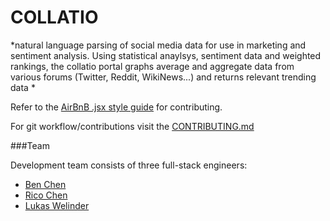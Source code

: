 COLLATIO
========
*natural language parsing of social media data for use in marketing and sentiment analysis. Using statistical anaylsys, sentiment data and weighted rankings, the collatio portal graphs average and aggregate data from various forums (Twitter, Reddit, WikiNews...) and returns relevant trending data * 

Refer to the [AirBnB .jsx style guide](https://github.com/airbnb/javascript/tree/master/react) for contributing.

For git workflow/contributions visit the [CONTRIBUTING.md](https://github.com/Basselope/collatio/blob/dev/CONTRIBUTING.md)


###Team

Development team consists of three full-stack engineers:

* [Ben Chen](https://github.com/byc219)
* [Rico Chen](https://github.com/ricochen)
* [Lukas Welinder](https://github.com/lukaswelinder)



